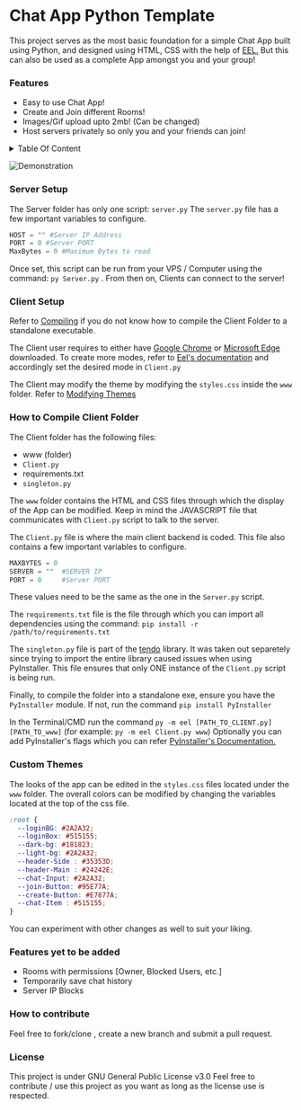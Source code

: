 # Chat App Python Template
This project serves as the most basic foundation for a simple Chat App built using Python, and designed using HTML, CSS with the help of [EEL.](https://github.com/ChrisKnott/Eel)
But this can also be used as a complete App amongst you and your group!

### Features
- Easy to use Chat App!
- Create and Join different Rooms!
- Images/Gif upload upto 2mb! (Can be changed)
- Host servers privately so only you and your friends can join!

<details>

<summary>Table Of Content</summary>

- [Project Info](#chat-app-python-template)
- [Features](#features)
- [Server Setup](#server-setup)
- [Client Setup](#client-setup)
- [How To Compile](#how-to-compile-client-folder)
- [Themes](#custom-themes)
- [Features in Progress](#features-yet-to-be-added)
- [Contribute](#how-to-contribute)
- [License](#license)

</details>

![Demonstration](https://cdn.discordapp.com/attachments/733409916567421028/1005679326345310299/unknown.png)



### Server Setup
The Server folder has only one script: ```server.py```
The ```server.py``` file has a few important variables to configure.
```python
HOST = "" #Server IP Address
PORT = 0 #Server PORT
MaxBytes = 0 #Maximum Bytes to read
```
Once set, this script can be run from your VPS / Computer using the command: ```py Server.py``` . From then on, Clients can connect to the server!

### Client Setup

Refer to [Compiling](#how-to-compile-client-folder) if you do not know how to compile the Client Folder to a standalone executable.

The Client user requires to either have [Google Chrome](https://www.google.com/chrome/dr/download/?brand=JJTC&gclid=Cj0KCQjwxb2XBhDBARIsAOjDZ34dzmYMx3ghi6HoxKZGdfoR90WmrVqehyRPLHx0cqnT1bmALyohpm0aAs8lEALw_wcB&gclsrc=aw.ds) or [Microsoft Edge](https://www.microsoft.com/en-us/edge?r=1) downloaded. To create more modes, refer to [Eel's documentation](https://github.com/ChrisKnott/Eel) and accordingly set the desired mode in ```Client.py```

The Client may modify the theme by modifying the ```styles.css``` inside the ```www``` folder. Refer to [Modifying Themes](#custom-themes)

### How to Compile Client Folder
The Client folder has the following files:

- www (folder)
- ```Client.py``` 
- requirements.txt
- ```singleton.py```

The ```www``` folder contains the HTML and CSS files through which the display of the App can be modified. Keep in mind the JAVASCRIPT file that communicates with ```Client.py``` script to talk to the server. 

The ```Client.py``` file is where the main client backend is coded. This file also contains a few important variables to configure.
```python
MAXBYTES = 0
SERVER = ""  #SERVER IP
PORT = 0     #Server PORT
```
These values need to be the same as the one in the ```Server.py``` script.

The ```requirements.txt``` file is the file through which you can import all dependencies using the command: ```pip install -r /path/to/requirements.txt```

The ```singleton.py``` file is part of the [tendo](https://github.com/pycontribs/tendo) library. It was taken out separetely since trying to import the entire library caused issues when using PyInstaller. This file ensures that only ONE instance of the ```Client.py``` script is being run.

Finally, to compile the folder into a standalone exe, ensure you have the ```PyInstaller``` module.
If not, run the command ```pip install PyInstaller```

In the Terminal/CMD run the command ```py -m eel [PATH_TO_CLIENT.py] [PATH_TO_www]``` (for example: ```py -m eel Client.py www```)
Optionally you can add PyInstaller's flags which you can refer [PyInstaller's Documentation.](https://pyinstaller.org/en/stable/)

### Custom Themes

The looks of the app can be edited in the ```styles.css``` files located under the ```www``` folder.
The overall colors can be modified by changing the variables located at the top of the css file.
```css
:root {
  --loginBG: #2A2A32;
  --loginBox: #515155;
  --dark-bg: #181823;
  --light-bg: #2A2A32;
  --header-Side : #35353D;
  --header-Main : #24242E;
  --chat-Input: #2A2A32;
  --join-Button: #95E77A;
  --create-Button: #E7877A;
  --chat-Item : #515155;
}
```
You can experiment with other changes as well to suit your liking.

### Features yet to be added
- Rooms with permissions [Owner, Blocked Users, etc.]
- Temporarily save chat history
- Server IP Blocks

### How to contribute
Feel free to fork/clone , create a new branch and submit a pull request.

### License
This project is under GNU General Public License v3.0
Feel free to contribute / use this project as you want as long as the license use is respected.

